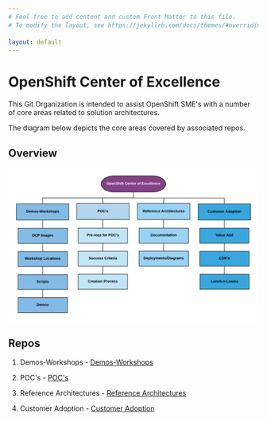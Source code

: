 ```yaml
---
# Feel free to add content and custom Front Matter to this file.
# To modify the layout, see https://jekyllrb.com/docs/themes/#overriding-theme-defaults

layout: default
---
```


OpenShift Center of Excellence
====================================
This Git Organization is intended to assist OpenShift SME's with a number of core areas related to solution architectures.

The diagram below depicts the core areas covered by associated repos.

Overview
--------

![OpenShift Center of Excellence Project Overview](docs/images/ocp-coe-overview.png?raw=true "OpenShift Center of Excellence Project Overview")


Repos
--------

1. Demos-Workshops - [Demos-Workshops](https://github.com/ocp-coe/demos-workshops/)

2. POC's - [POC's](https://github.com/ocp-coe/pocs/)

3. Reference Architectures - [Reference Architectures](https://github.com/ocp-coe/reference-architectures/)

4. Customer Adoption - [Customer Adoption](https://github.com/ocp-coe/customer-adoption/)
